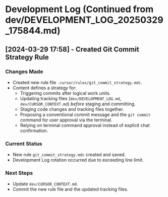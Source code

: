 # Development Log (Continued from dev/DEVELOPMENT_LOG_20250329_175844.md)

## [2024-03-29 17:58] - Created Git Commit Strategy Rule

### Changes Made
- Created new rule file `.cursor/rules/git_commit_strategy.mdc`.
- Content defines a strategy for:
    - Triggering commits after logical work units.
    - Updating tracking files (`dev/DEVELOPMENT_LOG.md`, `dev/CURSOR_CONTEXT.md`) *before* staging and committing.
    - Staging code changes and tracking files together.
    - Proposing a conventional commit message and the `git commit` command for user approval via the terminal.
    - Relying on terminal command approval instead of explicit chat confirmation.

### Current Status
- New rule `git_commit_strategy.mdc` created and saved.
- Development Log rotation occurred due to exceeding line limit.

### Next Steps
- Update `dev/CURSOR_CONTEXT.md`.
- Commit the new rule file and the updated tracking files.
